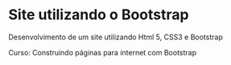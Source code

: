 # Site utilizando o Bootstrap
Desenvolvimento de um site utilizando Html 5, CSS3 e Bootstrap

Curso: Construindo páginas para internet com Bootstrap
